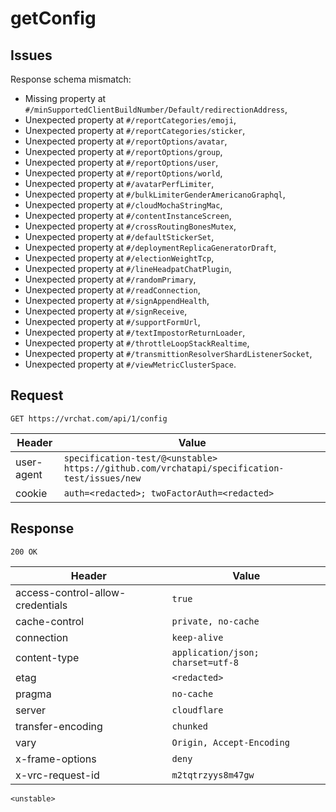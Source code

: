# getConfig

## Issues
Response schema mismatch:
* Missing property at ``#/minSupportedClientBuildNumber/Default/redirectionAddress``,
* Unexpected property at ``#/reportCategories/emoji``,
* Unexpected property at ``#/reportCategories/sticker``,
* Unexpected property at ``#/reportOptions/avatar``,
* Unexpected property at ``#/reportOptions/group``,
* Unexpected property at ``#/reportOptions/user``,
* Unexpected property at ``#/reportOptions/world``,
* Unexpected property at ``#/avatarPerfLimiter``,
* Unexpected property at ``#/bulkLimiterGenderAmericanoGraphql``,
* Unexpected property at ``#/cloudMochaStringMac``,
* Unexpected property at ``#/contentInstanceScreen``,
* Unexpected property at ``#/crossRoutingBonesMutex``,
* Unexpected property at ``#/defaultStickerSet``,
* Unexpected property at ``#/deploymentReplicaGeneratorDraft``,
* Unexpected property at ``#/electionWeightTcp``,
* Unexpected property at ``#/lineHeadpatChatPlugin``,
* Unexpected property at ``#/randomPrimary``,
* Unexpected property at ``#/readConnection``,
* Unexpected property at ``#/signAppendHealth``,
* Unexpected property at ``#/signReceive``,
* Unexpected property at ``#/supportFormUrl``,
* Unexpected property at ``#/textImpostorReturnLoader``,
* Unexpected property at ``#/throttleLoopStackRealtime``,
* Unexpected property at ``#/transmittionResolverShardListenerSocket``,
* Unexpected property at ``#/viewMetricClusterSpace``.
## Request
`GET https://vrchat.com/api/1/config`

| Header | Value |
| ------ | ----- |
| user-agent | `specification-test/@<unstable> https://github.com/vrchatapi/specification-test/issues/new` |
| cookie | `auth=<redacted>; twoFactorAuth=<redacted>` |


## Response
`200 OK`

| Header | Value |
| ------ | ----- |
| access-control-allow-credentials | `true` |
| cache-control | `private, no-cache` |
| connection | `keep-alive` |
| content-type | `application/json; charset=utf-8` |
| etag | `<redacted>` |
| pragma | `no-cache` |
| server | `cloudflare` |
| transfer-encoding | `chunked` |
| vary | `Origin, Accept-Encoding` |
| x-frame-options | `deny` |
| x-vrc-request-id | `m2tqtrzyys8m47gw` |

```jsonc
<unstable>
```
